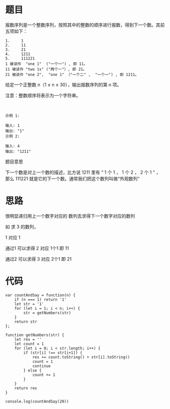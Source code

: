 # 题目

报数序列是一个整数序列，按照其中的整数的顺序进行报数，得到下一个数。其前五项如下：


```
1.     1
2.     11
3.     21
4.     1211
5.     111221
1 被读作  "one 1"  ("一个一") , 即 11。
11 被读作 "two 1s" ("两个一"）, 即 21。
21 被读作 "one 2",  "one 1" （"一个二" ,  "一个一") , 即 1211。
```


给定一个正整数 n（1 ≤ n ≤ 30），输出报数序列的第 n 项。

注意：整数顺序将表示为一个字符串。

 


```
示例 1:

输入: 1
输出: "1"
示例 2:

输入: 4
输出: "1211"
```


题目意思

下一个数是对上一个数的描述，比方说 1211 里有 “ 1 个 1 ， 1 个 2 ， 2 个 1 ” ，那么 111221 就是它的下一个数。通常我们把这个数列叫做“外观数列”

# 思路

很明显递归用上一个数字对应的 数列去求得下一个数字对应的数列

如 求  3 的数列，

1 对应   1 

通过1 可以求得 2 对应 1个1  即 11

通过2  可以求得 3 对应 2个1  即 21

# 代码


```
var countAndSay = function(n) {
    if (n === 1) return '1'
    let str = '1'
    for (let i = 1; i < n; i++) {
        str = getNumbers(str)
    }
    return str
};

function getNumbers(str) {
    let res = ''
    let count = 1
    for (let i = 0; i < str.length; i++) {
        if (str[i] !== str[i+1]) {
            res += count.toString() + str[i].toString()
            count = 1
            continue
        } else {
            count += 1
        }
    }
    return res
}

console.log(countAndSay(20))
```
